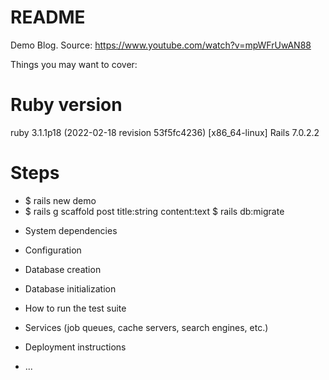 # README

Demo Blog.
Source: https://www.youtube.com/watch?v=mpWFrUwAN88

Things you may want to cover:

# Ruby version
ruby 3.1.1p18 (2022-02-18 revision 53f5fc4236) [x86_64-linux]
Rails 7.0.2.2

# Steps

- $ rails new demo
- $ rails g scaffold post title:string content:text
  $ rails db:migrate

* System dependencies

* Configuration

* Database creation

* Database initialization

* How to run the test suite

* Services (job queues, cache servers, search engines, etc.)

* Deployment instructions

* ...
